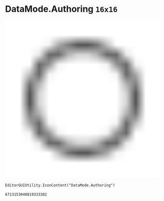 # DataMode.Authoring `16x16`
<img src="/img/DataMode.Authoring.png" width=512 height=512>

``` CSharp
EditorGUIUtility.IconContent("DataMode.Authoring")
```
```
6713153040819333382
```
